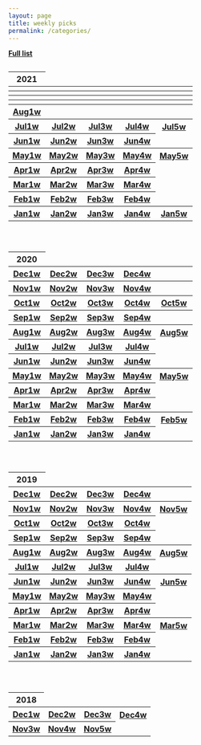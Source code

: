 ```yaml
---
layout: page
title: weekly picks
permalink: /categories/
---
```

  <a href="../../fulllist"><b>   Full list</b></a> 




<!--  2021 begin -->

 <table>
       <caption>  </caption>
   <thead>
         <tr> <th>2021</th> </tr>
   </thead>
   <tbody>
	


<tr>
     <th> <a href="../blog/2021/12/Dec1weeks"></a> </th>
     <th> <a href="../blog/2021/12/Dec2weeks"></a>  </th>
     <th> <a href="../blog/2021/12/Dec3weeks"></a>  </th>
     <th> <a href="../blog/2021/12/Dec4weeks"></a>  </th>
	 <th> <a href="../blog/2021/12/Dec5weeks"></a>  </th>
    </tr>


<tr>
     <th> <a href="../blog/2021/11/Nov1weeks"></a> </th>
     <th> <a href="../blog/2021/11/Nov2weeks"></a>  </th>
     <th> <a href="../blog/2021/11/Nov3weeks"></a>  </th>
     <th> <a href="../blog/2021/11/Nov4weeks"></a>  </th>
	 <th> <a href="../blog/2021/11/Nov5weeks"></a>  </th>
    </tr>





<tr>
     <th> <a href="../blog/2021/10/Oct1weeks"></a> </th>
     <th> <a href="../blog/2021/10/Oct2weeks"></a>  </th>
     <th> <a href="../blog/2021/10/Oct3weeks"></a>  </th>
     <th> <a href="../blog/2021/10/Oct4weeks"></a>  </th>
	 <th> <a href="../blog/2021/10/Oct5weeks"></a>  </th>
    </tr>



<tr>
     <th> <a href="../blog/2021/09/Sep1weeks"></a> </th>
     <th> <a href="../blog/2021/09/Sep2weeks"></a>  </th>
     <th> <a href="../blog/2021/09/Sep3weeks"></a>  </th>
     <th> <a href="../blog/2021/09/Sep4weeks"></a>  </th>
	 <th> <a href="../blog/2021/09/Sep5weeks"></a>  </th>
    </tr>





<tr>
     <th> <a href="../blog/2021/08/Aug1weeks">Aug1w</a> </th>
     <th> <a href="../blog/2021/08/Aug2weeks"></a>  </th>
     <th> <a href="../blog/2021/08/Aug3weeks"></a>  </th>
     <th> <a href="../blog/2021/08/Aug4weeks"></a>  </th>
	 <th> <a href="../blog/2021/08/Aug5weeks"></a>  </th>
    </tr>





<tr>
     <th> <a href="../blog/2021/07/Jul1weeks">Jul1w</a> </th>
     <th> <a href="../blog/2021/07/Jul2weeks">Jul2w</a>  </th>
     <th> <a href="../blog/2021/07/Jul3weeks">Jul3w</a>  </th>
     <th> <a href="../blog/2021/07/Jul4weeks">Jul4w</a>  </th>
     <th> <a href="../blog/2021/07/Jul5weeks">Jul5w</a>  </th>
    </tr>


<tr>
     <th> <a href="../blog/2021/06/Jun1weeks">Jun1w</a> </th>
     <th> <a href="../blog/2021/06/Jun2weeks">Jun2w</a>  </th>
     <th> <a href="../blog/2021/06/Jun3weeks">Jun3w</a>  </th>
     <th> <a href="../blog/2021/06/Jun4weeks">Jun4w</a>  </th>
    </tr>

<tr>
     <th> <a href="../blog/2021/05/May1weeks">May1w</a> </th>
     <th> <a href="../blog/2021/05/May2weeks">May2w</a>  </th>
     <th> <a href="../blog/2021/05/May3weeks">May3w</a>  </th>
     <th> <a href="../blog/2021/05/May4weeks">May4w</a>  </th>
     <th> <a href="../blog/2021/05/May5weeks">May5w</a>  </th>
    </tr>
	
<tr>
     <th> <a href="../blog/2021/04/Apr1weeks">Apr1w</a> </th>
     <th> <a href="../blog/2021/04/Apr2weeks">Apr2w</a>  </th>
     <th> <a href="../blog/2021/04/Apr3weeks">Apr3w</a>  </th>
     <th> <a href="../blog/2021/04/Apr4weeks">Apr4w</a>  </th>
    </tr>
	
<tr>
     <th> <a href="../blog/2021/03/Mar1weeks">Mar1w</a> </th>
     <th> <a href="../blog/2021/03/Mar2weeks">Mar2w</a>  </th>
     <th> <a href="../blog/2021/03/Mar3weeks">Mar3w</a>  </th>
     <th> <a href="../blog/2021/03/Mar4weeks">Mar4w</a>  </th>
    </tr>
	
	
<tr>
     <th> <a href="../blog/2021/02/Feb1weeks">Feb1w</a> </th>
     <th> <a href="../blog/2021/02/Feb2weeks">Feb2w</a>  </th>
     <th> <a href="../blog/2021/02/Feb3weeks">Feb3w</a>  </th>
     <th> <a href="../blog/2021/02/Feb4weeks">Feb4w</a>  </th>
</tr>
	
<tr>
     <th> <a href="../blog/2021/01/Jan1weeks">Jan1w</a> </th>
     <th> <a href="../blog/2021/01/Jan2weeks">Jan2w</a>  </th>
     <th> <a href="../blog/2021/01/Jan3weeks">Jan3w</a>  </th>
     <th> <a href="../blog/2021/01/Jan4weeks">Jan4w</a>  </th>
     <th> <a href="../blog/2021/01/Jan5weeks">Jan5w</a>  </th>
    </tr>
	
   </tbody>
 </table>
  
  <br>

<!--  2020 end -->

<!--  2020 begin -->

 <table>
       <caption>  </caption>
   <thead>
         <tr> <th>2020</th> </tr>
   </thead>
   <tbody>
	



<tr>
     <th> <a href="../blog/2020/12/Dec1weeks">Dec1w</a> </th>
     <th> <a href="../blog/2020/12/Dec2weeks">Dec2w</a>  </th>
     <th> <a href="../blog/2020/12/Dec3weeks">Dec3w</a>  </th>
     <th> <a href="../blog/2020/12/Dec4weeks">Dec4w</a>  </th>
	 <th> <a href="../blog/2020/12/Dec5weeks"></a>  </th>
    </tr>

<tr>
     <th> <a href="../blog/2020/11/Nov1weeks">Nov1w</a> </th>
     <th> <a href="../blog/2020/11/Nov2weeks">Nov2w</a>  </th>
     <th> <a href="../blog/2020/11/Nov3weeks">Nov3w</a>  </th>
     <th> <a href="../blog/2020/11/Nov4weeks">Nov4w</a>  </th>
	 <th> <a href="../blog/2020/11/Nov5weeks"></a>  </th>
    </tr>


<tr>
     <th> <a href="../blog/2020/10/Oct1weeks">Oct1w</a> </th>
     <th> <a href="../blog/2020/10/Oct2weeks">Oct2w</a>  </th>
     <th> <a href="../blog/2020/10/Oct3weeks">Oct3w</a>  </th>
     <th> <a href="../blog/2020/10/Oct4weeks">Oct4w</a>  </th>
	 <th> <a href="../blog/2020/10/Oct5weeks">Oct5w</a>  </th>
    </tr>


<tr>
     <th> <a href="../blog/2020/09/Sep1weeks">Sep1w</a> </th>
     <th> <a href="../blog/2020/09/Sep2weeks">Sep2w</a>  </th>
     <th> <a href="../blog/2020/09/Sep3weeks">Sep3w</a>  </th>
     <th> <a href="../blog/2020/09/Sep4weeks">Sep4w</a>  </th>
	 <th> <a href="../blog/2020/09/Sep5weeks"></a>  </th>
    </tr>



<tr>
     <th> <a href="../blog/2020/08/Aug1weeks">Aug1w</a> </th>
     <th> <a href="../blog/2020/08/Aug2weeks">Aug2w</a>  </th>
     <th> <a href="../blog/2020/08/Aug3weeks">Aug3w</a>  </th>
     <th> <a href="../blog/2020/08/Aug4weeks">Aug4w</a>  </th>
	 <th> <a href="../blog/2020/08/Aug5weeks">Aug5w</a>  </th>
    </tr>



<tr>
     <th> <a href="../blog/2020/07/Jul1weeks">Jul1w</a> </th>
     <th> <a href="../blog/2020/07/Jul2weeks">Jul2w</a>  </th>
     <th> <a href="../blog/2020/07/Jul3weeks">Jul3w</a>  </th>
     <th> <a href="../blog/2020/07/Jul4weeks">Jul4w</a>  </th>
    </tr>


<tr>
     <th> <a href="../blog/2020/06/Jun1weeks">Jun1w</a> </th>
     <th> <a href="../blog/2020/06/Jun2weeks">Jun2w</a>  </th>
     <th> <a href="../blog/2020/06/Jun3weeks">Jun3w</a>  </th>
     <th> <a href="../blog/2020/06/Jun4weeks">Jun4w</a>  </th>
    </tr>

<tr>
     <th> <a href="../blog/2020/05/May1weeks">May1w</a> </th>
     <th> <a href="../blog/2020/05/May2weeks">May2w</a>  </th>
     <th> <a href="../blog/2020/05/May3weeks">May3w</a>  </th>
     <th> <a href="../blog/2020/05/May4weeks">May4w</a>  </th>
     <th> <a href="../blog/2020/05/May5weeks">May5w</a>  </th>
    </tr>
<tr>
     <th> <a href="../blog/2020/04/Apr1weeks">Apr1w</a> </th>
     <th> <a href="../blog/2020/04/Apr2weeks">Apr2w</a>  </th>
     <th> <a href="../blog/2020/04/Apr3weeks">Apr3w</a>  </th>
     <th> <a href="../blog/2020/04/Apr4weeks">Apr4w</a>  </th>
    </tr>
<tr>
     <th> <a href="../blog/2020/03/Mar1weeks">Mar1w</a> </th>
     <th> <a href="../blog/2020/03/Mar2weeks">Mar2w</a>  </th>
     <th> <a href="../blog/2020/03/Mar3weeks">Mar3w</a>  </th>
     <th> <a href="../blog/2020/03/Mar4weeks">Mar4w</a>  </th>
    </tr>
	
<tr>
     <th> <a href="../blog/2020/02/Feb1weeks">Feb1w</a> </th>
     <th> <a href="../blog/2020/02/Feb2weeks">Feb2w</a>  </th>
     <th> <a href="../blog/2020/02/Feb3weeks">Feb3w</a>  </th>
     <th> <a href="../blog/2020/02/Feb4weeks">Feb4w</a>  </th>
	 <th> <a href="../blog/2020/02/Feb5weeks">Feb5w</a>  </th>
    </tr>
<tr>
     <th> <a href="../blog/2020/01/Jan1weeks">Jan1w</a> </th>
     <th> <a href="../blog/2020/01/Jan2weeks">Jan2w</a>  </th>
     <th> <a href="../blog/2020/01/Jan3weeks">Jan3w</a>  </th>
     <th> <a href="../blog/2020/01/Jan4weeks">Jan4w</a>  </th>
    </tr>
	
   </tbody>
 </table>
  
  <br>

<!--  2020 end -->

<!--  2019 begin -->


  <table>
       <caption>  </caption>
       <thead>
         <tr>
		 <th>2019</th>
         </tr>
       </thead>
       <tbody>

<tr>
     <th> <a href="../blog/2019/12/Dec1weeks">Dec1w</a> </th>
     <th> <a href="../blog/2019/12/Dec2weeks">Dec2w</a>  </th>
     <th> <a href="../blog/2019/12/Dec3weeks">Dec3w</a>  </th>
     <th> <a href="../blog/2019/12/Dec4weeks">Dec4w</a>  </th>
    </tr>
	
	
<tr>
     <th> <a href="../blog/2019/11/Nov1weeks">Nov1w</a> </th>
     <th> <a href="../blog/2019/11/Nov2weeks">Nov2w</a>  </th>
     <th> <a href="../blog/2019/11/Nov3weeks">Nov3w</a>  </th>
     <th> <a href="../blog/2019/11/Nov4weeks">Nov4w</a>  </th>
	    <th> <a href="../blog/2019/11/Nov5weeks">Nov5w</a>  </th>
       </tr>
	
		
<tr>
     <th> <a href="../blog/2019/10/Oct1weeks">Oct1w</a> </th>
     <th> <a href="../blog/2019/10/Oct2weeks">Oct2w</a>  </th>
     <th> <a href="../blog/2019/10/Oct3weeks">Oct3w</a>  </th>
     <th> <a href="../blog/2019/10/Oct4weeks">Oct4w</a>  </th>
       </tr>
	
<tr>
     <th> <a href="../blog/2019/09/Sep1weeks">Sep1w</a> </th>
     <th> <a href="../blog/2019/09/Sep2weeks">Sep2w</a>  </th>
     <th> <a href="../blog/2019/09/Sep3weeks">Sep3w</a>  </th>
     <th> <a href="../blog/2019/09/Sep4weeks">Sep4w</a>  </th>
       </tr>
	
<tr>
     <th> <a href="../blog/2019/08/Aug1weeks">Aug1w</a> </th>
     <th> <a href="../blog/2019/08/Aug2weeks">Aug2w</a>  </th>
     <th> <a href="../blog/2019/08/Aug3weeks">Aug3w</a>  </th>
     <th> <a href="../blog/2019/08/Aug4weeks">Aug4w</a>  </th>
	 <th> <a href="../blog/2019/08/Aug5weeks">Aug5w</a>  </th>
       </tr>
	
	
<tr>
     <th> <a href="../blog/2019/07/Jul1weeks">Jul1w</a> </th>
     <th> <a href="../blog/2019/07/Jul2weeks">Jul2w</a>  </th>
     <th> <a href="../blog/2019/07/Jul3weeks">Jul3w</a>  </th>
     <th> <a href="../blog/2019/07/Jul4weeks">Jul4w</a>  </th>
       </tr>
	
<tr>
     <th> <a href="../blog/2019/06/Jun1weeks">Jun1w</a> </th>
     <th> <a href="../blog/2019/06/Jun2weeks">Jun2w</a>  </th>
     <th> <a href="../blog/2019/06/Jun3weeks">Jun3w</a>  </th>
     <th> <a href="../blog/2019/06/Jun4weeks">Jun4w</a>  </th>
     <th> <a href="../blog/2019/06/Jun5weeks">Jun5w</a>  </th>
       </tr>
    
<tr>
      <th> <a href="../blog/2019/05/May1weeks">May1w</a> </th>
      <th> <a href="../blog/2019/05/May2weeks">May2w</a> </th>
      <th> <a href="../blog/2019/05/May3weeks">May3w</a> </th>
      <th> <a href="../blog/2019/05/May4weeks">May4w</a> </th>
        </tr>
     
<tr>
      <th> <a href="../blog/2019/04/Apr1weeks">Apr1w</a> </th>
      <th> <a href="../blog/2019/04/Apr2weeks">Apr2w</a> </th>
      <th> <a href="../blog/2019/04/Apr3weeks">Apr3w</a> </th>
      <th> <a href="../blog/2019/04/Apr4weeks">Apr4w</a> </th>
        </tr>
	  
<tr>
     <th> <a href="../blog/2019/03/Mar1weeks">Mar1w</a> </th>
     <th> <a href="../blog/2019/03/Mar2weeks">Mar2w</a> </th>
     <th> <a href="../blog/2019/03/Mar3weeks">Mar3w</a> </th>
     <th> <a href="../blog/2019/03/Mar4weeks">Mar4w</a> </th>
	    <th> <a href="../blog/2019/03/Mar5weeks">Mar5w</a> </th>
       </tr>
	 
<tr>
       <th> <a href="../blog/2019/02/Feb1weeks">Feb1w</a> </th>
       <th> <a href="../blog/2019/02/Feb2weeks">Feb2w</a> </th>
       <th> <a href="../blog/2019/02/Feb3weeks">Feb3w</a> </th>
       <th> <a href="../blog/2019/02/Feb4weeks">Feb4w</a> </th>
         </tr>

<tr>
         <th> <a href="../blog/2019/01/Jan1weeks">Jan1w</a> </th>
         <th> <a href="../blog/2019/01/Jan2weeks">Jan2w</a> </th>
         <th> <a href="../blog/2019/01/Jan3weeks">Jan3w</a> </th>
         <th> <a href="../blog/2019/01/Jan4weeks">Jan4w</a> </th>
         </tr>
       
</tbody>
     </table>
  
  <br>

 <table>
      <caption>   </caption>
      <thead>
        <tr>
          <th>2018</th>
        </tr>
      </thead>
      <tbody>
        <tr>
          <th> <a href="../blog/2018/12/Dec1weeks">Dec1w</a> </th>
          <th> <a href="../blog/2018/12/Dec2weeks">Dec2w</a> </th>
          <th> <a href="../blog/2018/12/Dec3weeks">Dec3w</a> </th>
          <th> <a href="../blog/2018/12/Dec4weeks">Dec4w</a> </th>
        </tr>
        <tr>
        <th> <a href="../blog/2018/11/Nov3weeks">Nov3w</a> </th>
		<th> <a href="../blog/2018/11/Nov4weeks">Nov4w</a> </th>
		<th> <a href="../blog/2018/11/Nov5weeks">Nov5w</a> </th>
        </tr>
      </tbody>
    </table>
